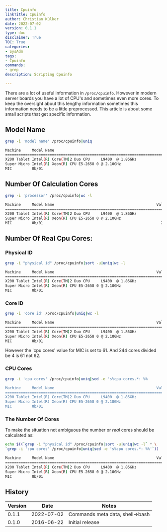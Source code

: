 ```yaml
---
title: Cpuinfo
linkTitle: Cpuinfo
author: Christian Külker
date: 2022-07-02
version: 0.1.1
type: doc
disclaimer: True
TOC: True
categories:
- SysAdm
tags:
- Cpuinfo
commands:
- grep
description: Scripting Cpuinfo

---
```


There are a lot of useful information in `/proc/cpuinfo`. However in modern
server boards you have a lot of CPU's and sometimes even more cores. To keep
the oversight about this lengthy information sometimes this information needs
to be a little preprocessed. This article is about some small scripts that get
specific information.

## Model Name

```bash
grep -i 'model name' /proc/cpuinfo|uniq

Machine     Model Name
=========================================================================
X200 Tablet Intel(R) Core(TM)2 Duo CPU     L9400  @ 1.86GHz
Super Micro Intel(R) Xeon(R) CPU E5-2658 0 @ 2.10GHz
MIC         0b/01
```

## Number Of Calculation Cores

```bash
grep -i 'processor' /proc/cpuinfo|wc -l

Machine     Model Name                                              Value
=========================================================================
X200 Tablet Intel(R) Core(TM)2 Duo CPU     L9400  @ 1.86GHz             2
Super Micro Intel(R) Xeon(R) CPU E5-2658 0 @ 2.10GHz                   16
MIC         0b/01                                                     244
```

## Number Of Real Cpu Cores:

### Physical ID

```bash
grep -i "physical id" /proc/cpuinfo|sort -u|uniq|wc -l

Machine     Model Name                                              Value
=========================================================================
X200 Tablet Intel(R) Core(TM)2 Duo CPU     L9400  @ 1.86GHz             1
Super Micro Intel(R) Xeon(R) CPU E5-2658 0 @ 2.10GHz                    2
MIC         0b/01                                                       1
```

### Core ID

```bash
grep -i 'core id' /proc/cpuinfo|uniq|wc -l

Machine     Model Name                                              Value
=========================================================================
X200 Tablet Intel(R) Core(TM)2 Duo CPU     L9400  @ 1.86GHz             2
Super Micro Intel(R) Xeon(R) CPU E5-2658 0 @ 2.10GHz                   16
MIC         0b/01                                                      62
```

However the 'cpu cores' value for MIC is set to 61. And 244 cores divided
be 4 is 61 not 62.

### CPU Cores

```bash
grep -i 'cpu cores' /proc/cpuinfo|uniq|sed -e 's%cpu cores.*: %%

Machine     Model Name                                              Value
=========================================================================
X200 Tablet Intel(R) Core(TM)2 Duo CPU     L9400  @ 1.86GHz             2
Super Micro Intel(R) Xeon(R) CPU E5-2658 0 @ 2.10GHz                    8
MIC         0b/01                                                      61
```

### The Number Of Cores

To make the situation not ambiguous the number or _real_ cores should be
calculated as:

```bash
echo $((`grep -i "physical id" /proc/cpuinfo|sort -u|uniq|wc -l` * \
`grep -i 'cpu cores' /proc/cpuinfo|uniq|sed -e 's%cpu cores.*: %%'`))

Machine     Model Name                                              Value
=========================================================================
X200 Tablet Intel(R) Core(TM)2 Duo CPU     L9400  @ 1.86GHz             2
Super Micro Intel(R) Xeon(R) CPU E5-2658 0 @ 2.10GHz                   16
MIC         0b/01                                                      61
```

## History

| Version | Date       | Notes                                                |
| ------- | ---------- | ---------------------------------------------------- |
| 0.1.1   | 2022-07-02 | Commands meta data, shell->bash                      |
| 0.1.0   | 2016-06-22 | Initial release                                      |


